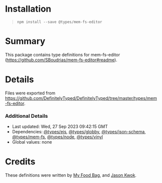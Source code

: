 # Installation
> `npm install --save @types/mem-fs-editor`

# Summary
This package contains type definitions for mem-fs-editor (https://github.com/SBoudrias/mem-fs-editor#readme).

# Details
Files were exported from https://github.com/DefinitelyTyped/DefinitelyTyped/tree/master/types/mem-fs-editor.

### Additional Details
 * Last updated: Wed, 27 Sep 2023 09:42:15 GMT
 * Dependencies: [@types/ejs](https://npmjs.com/package/@types/ejs), [@types/globby](https://npmjs.com/package/@types/globby), [@types/json-schema](https://npmjs.com/package/@types/json-schema), [@types/mem-fs](https://npmjs.com/package/@types/mem-fs), [@types/node](https://npmjs.com/package/@types/node), [@types/vinyl](https://npmjs.com/package/@types/vinyl)
 * Global values: none

# Credits
These definitions were written by [My Food Bag](https://github.com/MyFoodBag), and [Jason Kwok](https://github.com/JasonHK).
